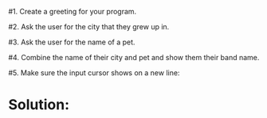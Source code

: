 #1. Create a greeting for your program.

#2. Ask the user for the city that they grew up in.

#3. Ask the user for the name of a pet.

#4. Combine the name of their city and pet and show them their band name.

#5. Make sure the input cursor shows on a new line:

# Solution: 

